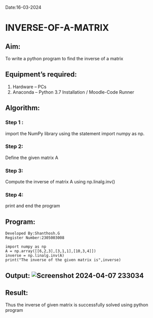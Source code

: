 Date:16-03-2024
# INVERSE-OF-A-MATRIX
## Aim:
To write a python program to find the inverse of a matrix
## Equipment’s required:
1. 	Hardware – PCs
2. 	Anaconda – Python 3.7 Installation / Moodle-Code Runner
## Algorithm:
### Step 1 : 
import the NumPy library using the statement import numpy as np.
### Step 2: 
Define the given matrix A
### Step 3: 
Compute the inverse of matrix A using np.linalg.inv()
### Step 4: 
print and end the program
## Program:
```
Developed By:Shanthosh.G
Register Number:2305003008

import numpy as np
A = np.array([[6,2,3],[3,1,1],[10,3,4]])
inverse = np.linalg.inv(A)
print("The inverse of the given matrix is",inverse)
```
## Output: ![Screenshot 2024-04-07 233034](https://github.com/shanthosh397/INVERSE-OF-A-MATRIX/assets/153431200/aee01b5b-9158-4e3c-a610-134d105b23b6)
## Result:
Thus the inverse of given matrix is successfully solved using python program


